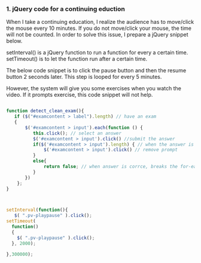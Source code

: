 ### 1. jQuery code for a continuing eduction

When I take a continuing education, I realize the audience has to move/click the mouse every 10 minutes. If you do not move/click your mouse, the time will not be counted. In order to solve this issue, I prepare a jQuery snippet below.

setInterval() is a jQuery function to run a function for every a certain time.
setTimeout() is to let the function run after a certain time. 

The below code snippet is to click the pause button and then the resume button 2 seconds later. This step is looped for every 5 minutes.

However, the system will give you some exercises when you watch the video. If it prompts exercise, this code snippet will not help.


```js

function detect_clean_exam(){
   if ($("#examcontent > label").length) // have an exam
   {
       $('#examcontent > input').each(function () { 
          this.click(); // select an answer
          $('#examcontent > input').click() //submit the answer
          if($('#examcontent > input').length) { // when the answer is wrong
              $('#examcontent > input').click() // remove prompt
          }
          else{
              return false; // when answer is corrce, breaks the for-each loop
          }
       })
    };
}



setInterval(function(){
   $( ".pv-playpause" ).click();
setTimeout(
  function() 
  {
    $( ".pv-playpause" ).click();
  }, 2000);

},300000);





```
